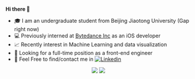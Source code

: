 **Hi there 👋**
- 🎓 I am an undergraduate student from Beijing Jiaotong University (Gap right now)
- 💻 Previously interned at [Bytedance Inc](https://github.com/bytedance) as an iOS developer
- 📈 Recently interest in Machine Learning and data visualization
- 👀 Looking for a full-time position as a front-end engineer
- 👏 Feel Free to find/contact me in [![Linkedin](https://img.shields.io/badge/-LinkedIn-blue?style=flat&logo=Linkedin&logoColor=white)](https://www.linkedin.com/in/miao-cai-72437a186)

<p align="center">
  <img src ="https://github-readme-stats.vercel.app/api?username=Hephaest&hide=issues&count_private=true&hide_border=true">
  <img src ="https://github-readme-stats.vercel.app/api/top-langs/?username=Hephaest&layout=compact&hide_border=true&langs_count=10&hide=jupyter%20notebook,html,css,digital%20command%20language&hide_border=true">
</p>
